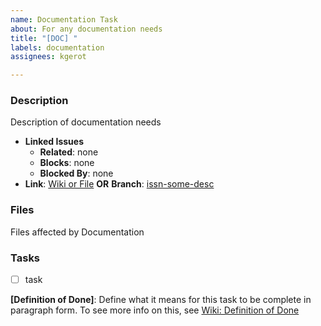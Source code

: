 ```yaml
---
name: Documentation Task
about: For any documentation needs
title: "[DOC] "
labels: documentation
assignees: kgerot

---
```


### Description

Description of documentation needs

- **Linked Issues**
    - **Related**: none
    - **Blocks**: none
    - **Blocked By**: none
- **Link**: [Wiki or File](https://github.com/kgerot/electron-boilerplate/)   **OR** **Branch**: [issn-some-desc](https://github.com/kgerot/electron-boilerplate/tree/issn-some-desc)

### Files

Files affected by Documentation

### Tasks

- [ ] task

**[Definition of Done]**:  Define what it means for this task to be complete in paragraph form. To see more info on this, see [Wiki: Definition of Done](https://github.com/kgerot/electron-boilerplate/wiki/Definition-of-Done)
